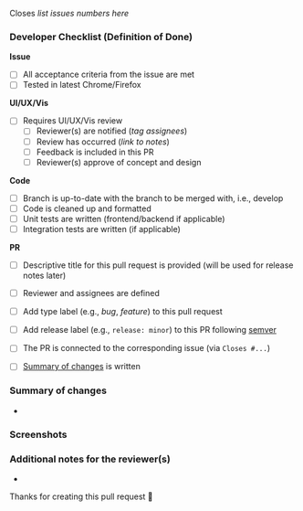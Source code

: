 Closes *list issues numbers here*

### Developer Checklist (Definition of Done)

**Issue**

- [ ] All acceptance criteria from the issue are met
- [ ] Tested in latest Chrome/Firefox

**UI/UX/Vis**

- [ ] Requires UI/UX/Vis review
  - [ ] Reviewer(s) are notified (_tag assignees_)
  - [ ] Review has occurred (_link to notes_)
  - [ ] Feedback is included in this PR
  - [ ] Reviewer(s) approve of concept and design

**Code**

- [ ] Branch is up-to-date with the branch to be merged with, i.e., develop
- [ ] Code is cleaned up and formatted
- [ ] Unit tests are written (frontend/backend if applicable)
- [ ] Integration tests are written (if applicable)

**PR**

- [ ] Descriptive title for this pull request is provided (will be used for release notes later)
- [ ] Reviewer and assignees are defined
- [ ] Add type label (e.g., *bug*, *feature*) to this pull request
- [ ] Add release label (e.g., `release: minor`) to this PR following [semver](https://semver.org/)
- [ ] The PR is connected to the corresponding issue (via `Closes #...`)
- [ ] [Summary of changes](#summary-of-changes) is written


### Summary of changes

- 

### Screenshots


### Additional notes for the reviewer(s)

-  
Thanks for creating this pull request 🤗
